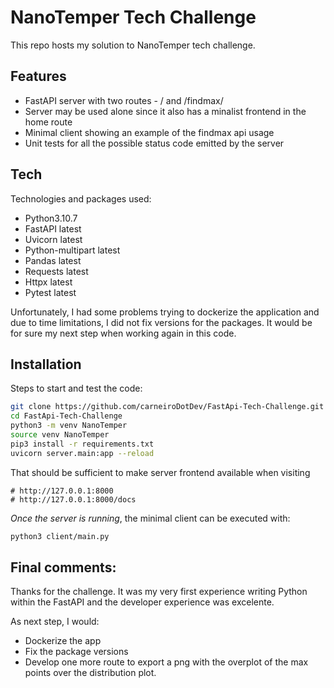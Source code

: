 # NanoTemper Tech Challenge

This repo hosts my solution to NanoTemper tech challenge.

## Features

- FastAPI server with two routes - / and /findmax/
- Server may be used alone since it also has a minalist frontend in the home route
- Minimal client showing an example of the findmax api usage
- Unit tests for all the possible status code emitted by the server

## Tech

Technologies and packages used:

- Python3.10.7
- FastAPI latest
- Uvicorn latest
- Python-multipart latest
- Pandas latest
- Requests latest
- Httpx latest
- Pytest latest

Unfortunately, I had some problems trying to dockerize the application and due to time limitations, I did not fix versions for the packages. It would be for sure my next step when working again in this code.

## Installation

Steps to start and test the code:

```sh
git clone https://github.com/carneiroDotDev/FastApi-Tech-Challenge.git
cd FastApi-Tech-Challenge
python3 -m venv NanoTemper
source venv NanoTemper
pip3 install -r requirements.txt
uvicorn server.main:app --reload
```

That should be sufficient to make server frontend available when visiting

```
# http://127.0.0.1:8000
# http://127.0.0.1:8000/docs
```

_Once the server is running_, the minimal client can be executed with:

```sh
python3 client/main.py
```

## Final comments:

Thanks for the challenge. It was my very first experience writing Python within the FastAPI and the developer experience was excelente.

As next step, I would:

- Dockerize the app
- Fix the package versions
- Develop one more route to export a png with the overplot of the max points over the distribution plot.

